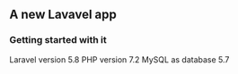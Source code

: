 ## A new Lavavel app

### Getting started with it

Laravel version 5.8
PHP version  7.2
MySQL as database 5.7